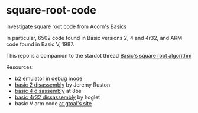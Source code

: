# square-root-code
investigate square root code from Acorn's Basics

In particular, 6502 code found in Basic versions 2, 4 and 4r32, and ARM code found in Basic V, 1987.

This repo is a companion to the stardot thread [Basic's square root algorithm](https://stardot.org.uk/forums/viewtopic.php?t=30662)

Resources:
- b2 emulator in [debug mode](https://github.com/tom-seddon/b2/blob/master/doc/Debug-version.md)
- [basic 2 disassembly](https://archive.org/details/BBCMicroCompendium/page/419/mode/1up) by Jeremy Ruston
- [basic 4 disassembly](https://8bs.com/basic/basic4-a7b5.htm#A7B5) at 8bs
- [basic 4r32 dissassembly](https://github.com/hoglet67/BBCBasic4r32/blob/master/disassembly/Basic432.asm#L7737) by hoglet
- basic V arm code [at gtoal's site](https://gtoal.com/acorn/arm/Basic/)



